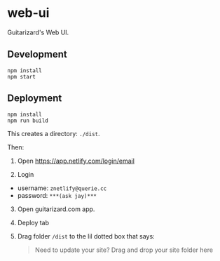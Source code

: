web-ui
========================================================================

Guitarizard's Web UI.

Development
--------------------------------------------------

```
npm install
npm start
```

Deployment
--------------------------------------------------

```
npm install
npm run build
```

This creates a directory: `./dist`.

Then:

1. Open https://app.netlify.com/login/email

2. Login
  - username: `znetlify@querie.cc`
  - password: `***(ask jay)***`

3. Open guitarizard.com app.

4. Deploy tab

5. Drag folder `/dist` to the lil dotted box that says:

   > Need to update your site?
   > Drag and drop your site folder here

